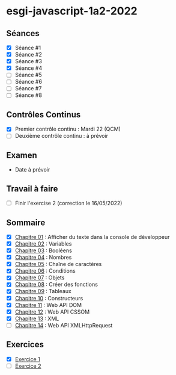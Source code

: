 # esgi-javascript-1a2-2022

## Séances

- [X] Séance #1
- [X] Séance #2
- [X] Séance #3
- [X] Séance #4
- [ ] Séance #5
- [ ] Séance #6
- [ ] Séance #7
- [ ] Séance #8

## Contrôles Continus

- [X] Premier contrôle continu : Mardi 22 (QCM)
- [ ] Deuxième contrôle continu : à prévoir

## Examen

- Date à prévoir

## Travail à faire

- [ ] Finir l'exercise 2 (correction le 16/05/2022)

## Sommaire

- [X] [Chapitre 01](./chapitre-01) : Afficher du texte dans la console de développeur
- [X] [Chapitre 02](./chapitre-02) : Variables
- [X] [Chapitre 03](./chapitre-03) : Booléens
- [X] [Chapitre 04](./chapitre-04) : Nombres
- [X] [Chapitre 05](./chapitre-05) : Chaîne de caractères
- [X] [Chapitre 06](./chapitre-06) : Conditions
- [X] [Chapitre 07](./chapitre-07) : Objets
- [X] [Chapitre 08](./chapitre-08) : Créer des fonctions
- [X] [Chapitre 09](./chapitre-09) : Tableaux
- [X] [Chapitre 10](./chapitre-10) : Constructeurs
- [X] [Chapitre 11](./chapitre-11) : Web API DOM
- [X] [Chapitre 12](./chapitre-12) : Web API CSSOM
- [X] [Chapitre 13](./chapitre-13) : XML
- [ ] [Chapitre 14](./chapitre-14) : Web API XMLHttpRequest

## Exercices

- [X] [Exercice 1](./exercice-1)
- [ ] [Exercice 2](./exercice-2)
